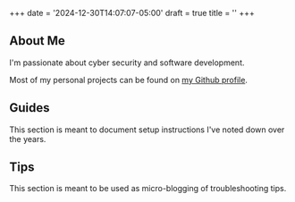 +++
date = '2024-12-30T14:07:07-05:00'
draft = true
title = ''
+++

## About Me

I'm passionate about cyber security and software development.

Most of my personal projects can be found on [my Github profile](https://github.com/hobobandy).

## Guides

This section is meant to document setup instructions I've noted down over the years.

## Tips

This section is meant to be used as micro-blogging of troubleshooting tips.